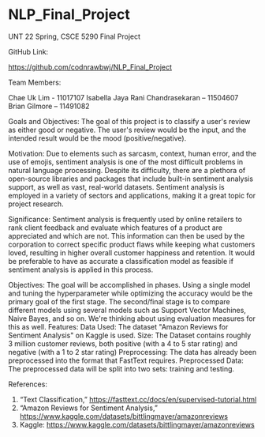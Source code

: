 # NLP_Final_Project
UNT 22 Spring, CSCE 5290 Final Project

<Product Review Classification Using Sentiment Analysis>


 
GitHub Link:

https://github.com/codnrawbwj/NLP_Final_Project
 


Team Members:

Chae Uk Lim - 11017107
Isabella Jaya Rani Chandrasekaran – 11504607
Brian Gilmore – 11491082



Goals and Objectives:
The goal of this project is to classify a user's review as either good or negative. The user's review would be the input, and the intended result would be the mood (positive/negative).


Motivation:
Due to elements such as sarcasm, context, human error, and the use of emojis, sentiment analysis is one of the most difficult problems in natural language processing. Despite its difficulty, there are a plethora of open-source libraries and packages that include built-in sentiment analysis support, as well as vast, real-world datasets. Sentiment analysis is employed in a variety of sectors and applications, making it a great topic for project research.
 

Significance:
Sentiment analysis is frequently used by online retailers to rank client feedback and evaluate which features of a product are appreciated and which are not. This information can then be used by the corporation to correct specific product flaws while keeping what customers loved, resulting in higher overall customer happiness and retention. It would be preferable to have as accurate a classification model as feasible if sentiment analysis is applied in this process.


Objectives:
The goal will be accomplished in phases. Using a single model and tuning the hyperparameter while optimizing the accuracy would be the primary goal of the first stage.
The second/final stage is to compare different models using several models such as Support Vector Machines, Naive Bayes, and so on. We're thinking about using evaluation measures for this as well.
Features:
Data Used: The dataset "Amazon Reviews for Sentiment Analysis" on Kaggle is used.
Size: The Dataset contains roughly 3 million customer reviews, both positive (with a 4 to 5 star rating) and negative (with a 1 to 2 star rating) 
Preprocessing: The data has already been preprocessed into the format that FastText requires.
Preprocessed Data: The preprocessed data will be split into two sets: training and testing.


References:
1)    “Text Classification,” https://fasttext.cc/docs/en/supervised-tutorial.html
2)    “Amazon Reviews for Sentiment Analysis,” https://www.kaggle.com/datasets/bittlingmayer/amazonreviews
3)	  Kaggle: https://www.kaggle.com/datasets/bittlingmayer/amazonreviews

